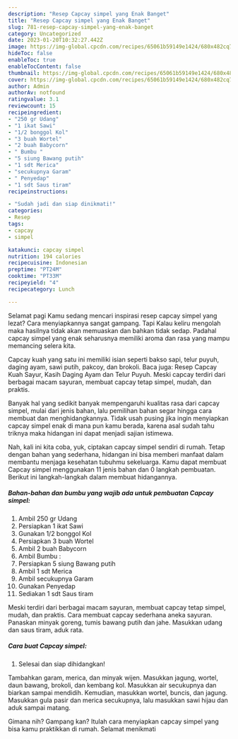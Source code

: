 ```yaml
---
description: "Resep Capcay simpel yang Enak Banget"
title: "Resep Capcay simpel yang Enak Banget"
slug: 781-resep-capcay-simpel-yang-enak-banget
category: Uncategorized
date: 2023-01-20T10:32:27.442Z
image: https://img-global.cpcdn.com/recipes/65061b59149e1424/680x482cq70/capcay-simpel-foto-resep-utama.jpg
hideToc: false
enableToc: true
enableTocContent: false
thumbnail: https://img-global.cpcdn.com/recipes/65061b59149e1424/680x482cq70/capcay-simpel-foto-resep-utama.jpg
cover: https://img-global.cpcdn.com/recipes/65061b59149e1424/680x482cq70/capcay-simpel-foto-resep-utama.jpg
author: Admin
authorAv: notfound
ratingvalue: 3.1
reviewcount: 15
recipeingredient:
- "250 gr Udang"
- "1 ikat Sawi"
- "1/2 bonggol Kol"
- "3 buah Wortel"
- "2 buah Babycorn"
- " Bumbu "
- "5 siung Bawang putih"
- "1 sdt Merica"
- "secukupnya Garam"
- " Penyedap"
- "1 sdt Saus tiram"
recipeinstructions:

- "Sudah jadi dan siap dinikmati!"
categories:
- Resep
tags:
- capcay
- simpel

katakunci: capcay simpel 
nutrition: 194 calories
recipecuisine: Indonesian
preptime: "PT24M"
cooktime: "PT33M"
recipeyield: "4"
recipecategory: Lunch

---
```



Selamat pagi Kamu sedang mencari inspirasi resep capcay simpel yang lezat? Cara menyiapkannya sangat gampang. Tapi Kalau keliru mengolah maka hasilnya tidak akan memuaskan dan bahkan tidak sedap. Padahal capcay simpel yang enak seharusnya memiliki aroma dan rasa yang mampu memancing selera kita.


Capcay kuah yang satu ini memiliki isian seperti bakso sapi, telur puyuh, daging ayam, sawi putih, pakcoy, dan brokoli. Baca juga: Resep Capcay Kuah Sayur, Kasih Daging Ayam dan Telur Puyuh. Meski capcay terdiri dari berbagai macam sayuran, membuat capcay tetap simpel, mudah, dan praktis.

Banyak hal yang sedikit banyak mempengaruhi kualitas rasa dari capcay simpel, mulai dari jenis bahan, lalu pemilihan bahan segar hingga cara membuat dan menghidangkannya. Tidak usah pusing jika ingin menyiapkan capcay simpel enak di mana pun kamu berada, karena asal sudah tahu triknya maka hidangan ini dapat menjadi sajian istimewa.


Nah, kali ini kita coba, yuk, ciptakan capcay simpel sendiri di rumah. Tetap dengan bahan yang sederhana, hidangan ini bisa memberi manfaat dalam membantu menjaga kesehatan tubuhmu sekeluarga. Kamu dapat membuat Capcay simpel menggunakan 11 jenis bahan dan 0 langkah pembuatan. Berikut ini langkah-langkah dalam membuat hidangannya.

<!--inarticleads1-->

##### Bahan-bahan dan bumbu yang wajib ada untuk pembuatan Capcay simpel:

1. Ambil 250 gr Udang
1. Persiapkan 1 ikat Sawi
1. Gunakan 1/2 bonggol Kol
1. Persiapkan 3 buah Wortel
1. Ambil 2 buah Babycorn
1. Ambil  Bumbu :
1. Persiapkan 5 siung Bawang putih
1. Ambil 1 sdt Merica
1. Ambil secukupnya Garam
1. Gunakan  Penyedap
1. Sediakan 1 sdt Saus tiram


Meski terdiri dari berbagai macam sayuran, membuat capcay tetap simpel, mudah, dan praktis. Cara membuat capcay sederhana aneka sayuran. Panaskan minyak goreng, tumis bawang putih dan jahe. Masukkan udang dan saus tiram, aduk rata. 

<!--inarticleads2-->

##### Cara buat Capcay simpel:


1. Selesai dan siap dihidangkan!

Tambahkan garam, merica, dan minyak wijen. Masukkan jagung, wortel, daun bawang, brokoli, dan kembang kol. Masukkan air secukupnya dan biarkan sampai mendidih. Kemudian, masukkan wortel, buncis, dan jagung. Masukkan gula pasir dan merica secukupnya, lalu masukkan sawi hijau dan aduk sampai matang. 

Gimana nih? Gampang kan? Itulah cara menyiapkan capcay simpel yang bisa kamu praktikkan di rumah. Selamat menikmati
